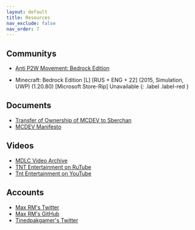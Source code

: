```yaml
---
layout: default
title: Resources
nav_exclude: false
nav_order: 7
---
```


## Communitys

* [Anti P2W Movement: Bedrock Edition](https://discord.gg/antip2w)

* Minecraft: Bedrock Edition [L] [RUS + ENG + 22] (2015, Simulation, UWP) (1.20.80) [Microsoft Store-Rip]
  Unavailable 
{: .label .label-red } 

## Documents

* [Transfer of Ownership of MCDEV to Sberchan](https://docs.google.com/document/d/1NI2Id-fdEeTtLE6eZncvjggdowcClIgEWzifWZiyPgM)
* [MCDEV Manifesto](https://docs.google.com/document/d/1rw54koD25HWjg2br34kbY6DQ6gXMQVBQe2k7fQTbwhk/view)

## Videos

* [MDLC Video Archive](https://rutube.ru/channel/26457757/)
* [TNT Entertainment on RuTube](https://rutube.ru/channel/29904568/)
* [Tnt Entertainment on YouTube](https://www.youtube.com/@TNT_ENTERTAINMENT)

## Accounts

* [Max RM's Twitter](https://twitter.com/Max_RM_)
* [Max RM's GitHub](https://github.com/max-rm)
* [Tinedpakgamer's Twitter](https://twitter.com/tinedpakgamer)
